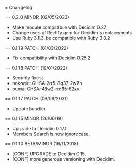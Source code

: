 = Changelog

== 0.2.0 MINOR (02/05/2023)
- Make module compatibile with Decidim 0.27
- Change uses of Rectify gem for Decidim's replacements
- Use Ruby 3.1.3, be compatible with Ruby 3.0.2

== 0.1.19 PATCH (01/03/2022)
- Fix compatibility with Decidim 0.25.2

== 0.1.18 PATCH (19/01/2022)
- Security fixes:
- nokogiri: GHSA-2rr5-8q37-2w7h
- puma: GHSA-48w2-rm65-62xx

== 0.1.17 PATCH (09/08/2021)
- Update bundler

== 0.1.15 MINOR (26/06/19)
- Upgrade to Decidim 0.17.1
- Members Search is now ignorecase.

== 0.1.10 BETA/MINOR (16/11/2018)
- [CONF] UPGRADE to Decidim 0.15.
- [CONF] more generous versioning with Decidim.
 
